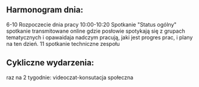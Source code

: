 ## Harmonogram dnia:

6-10 Rozpoczecie dnia pracy
10:00-10:20 Spotkanie "Status ogólny" spotkanie transmitowane online gdzie posłowie
spotykają się z grupach tematycznych i opawaidaja nadczym pracują, jaki jest progres prac, i plany na ten dzień.
11 spotkanie techniczne zespołu 

## Cykliczne wydarzenia:
raz na 2 tygodnie: videoczat-konsutacja społeczna
